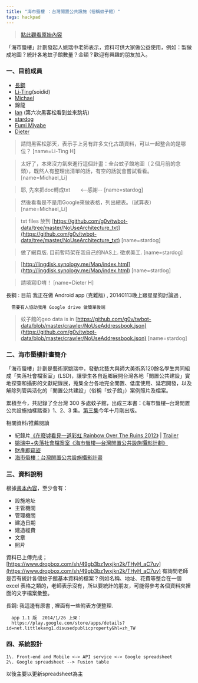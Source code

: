```yaml
---
title: "海市蜃樓 ：台灣閒置公共設施（俗稱蚊子館）"
tags: hackpad
---
```


> [點此觀看原始內容](https://g0v.hackpad.tw/OSA1quw8kC0)


「海市蜃樓」計劃發起人姚瑞中老師表示，資料可供大家做公益使用，例如：製做成地圖？統計各地蚊子館數量？金額？歡迎有興趣的朋友加入。

### 一、目前成員

- [長鋼](https://www.facebook.com/littlekang1?fref=ts)
- [Li-Ting](https://g0v.hackpad.com/ep/profile/Bwwes9fUxZw)(soidid)
- [Michael](https://g0v.hackpad.com/ep/profile/ADbTxI8zJvu)
- 錦龍
- [Ian](https://www.facebook.com/onlinemad)  (第六次黑客松看到並來跳坑)
- [stardog](https://g0v.hackpad.com/ep/profile/qKwIKfWuAUC)
- [Fumi Miyabe](https://g0v.hackpad.tw/ep/profile/EpzFgKw1Qcd)
- [Dieter](https://g0v.hackpad.tw/ep/profile/BHna70TT2qm)
> 請問黑客松那天，表示手上另有許多文化古蹟資料，可以一起整合的是哪位？
> [name=Li-Ting H]

> 太好了，本來沒力氣來進行這個計畫：全台蚊子館地圖（２個月前的念頭），既然人有整理出清單的話，有空的話就會嘗試看看。
> [name=Michael_Li]

> 耶, 先來把doc轉成txt　　<--感謝--
> [name=stardog]

> 然後看看是不是用Google來做表格，列出總表。（試算表）
> [name=Michael_Li]

> txt files 放到 [https://github.com/g0v/twbot-data/tree/master/NoUseArchitecture_txt](https://github.com/g0v/twbot-data/tree/master/NoUseArchitecture_txt)
> [name=stardog]

> 做了網頁版. 目前暫時架在我自己的NAS上. 徵求美工.
> [name=stardog]

> [http://lingdisk.synology.me/Map/index.html](http://lingdisk.synology.me/Map/index.html)
> [name=stardog]

> 請填寫ID唷！
> [name=Dieter H]


長鋼 : 目前 我正在做 Android app (克難版) , 20140113晚上跟星星狗討論過 ,
```
  需要有人協助我用 Google drive 做簡單後端
```
> 蚊子館的geo data is in [https://github.com/g0v/twbot-data/blob/master/crawler/NoUseAddressbook.json](https://github.com/g0v/twbot-data/blob/master/crawler/NoUseAddressbook.json)
> [name=stardog]




### 二、海市蜃樓計畫簡介


「海市蜃樓」計劃是藝術家姚瑞中，發動北藝大與師大美術系120餘名學生共同組成「失落社會檔案室」(LSD)，讓學生各自返鄉展開台灣各地「閒置公共建設」實地探查和攝影的文獻紀錄展，蒐集全台各地完全閒置、低度使用、延宕開發，以及解除列管與活化的「閒置公共建設」（俗稱「蚊子館」）案例照片及檔案。

累積至今，共記錄了全台灣 300 多處蚊子館，出成三本書：《海市蜃樓─台灣閒置公共設施抽樣踏查》1、2、3 集。[第三集](http://www.facebook.com/l.php?u=http%3A%2F%2Fwww.eslite.com%2Fproduct.aspx%3Fpgid%3D1001121582272208&h=kAQFBIHrU&s=1)今年十月剛出版。

相關資料/推薦閱讀
- 紀錄片[《在廢墟看見一道彩虹 Rainbow Over The Ruins 2012》](http://www.youtube.com/watch?v=hhMra--9sRM) | [Trailer](http://www.youtube.com/watch?v=D02CJk4UBpk)
- [姚瑞中+失落社會檔案室《海市蜃樓—台灣閒置公共設施攝影計劃》](http://www.mocataipei.org.tw/blog/post/27976460-%E8%A6%96%E8%A6%BA%E8%97%9D%E8%A1%93%E9%A1%9E%E5%85%A5%E5%9C%8D%E8%80%85%E5%8F%8A%E4%BD%9C%E5%93%81%3A%E5%A7%9A%E7%91%9E%E4%B8%AD%2B%E5%A4%B1%E8%90%BD%E7%A4%BE%E6%9C%83%E6%AA%94)
- [財產即竊盜](http://bcc-gov.blogspot.tw/2013/10/blog-post.html)
- [海市蜃樓：台灣閒置公共設施攝影計畫](http://www.yaojuichung.com/htdocs/?page=lsd&artworks_id=76)

### 三、資料說明


根據[書本內容](http://solomo.xinmedia.com/archi/6588-MIRAGLE/2)，至少會有：
- 設施地址
- 主管機關
- 管理機關
- 建造日期
- 建造經費
- 文章
- 照片

資料已上傳完成；[https://www.dropbox.com/sh/49gb3bz1wxjkn2k/THyH_aC7uv](https://www.dropbox.com/sh/49gb3bz1wxjkn2k/THyH_aC7uv)
有詢問老師是否有統計各個蚊子館基本資料的檔案？例如名稱、地址、花費等整合在一個 excel 表格之類的，老師表示沒有，所以要統計的朋友，可能得參考各個資料夾裡面的文字檔案彙整。


長鋼: 我這邊有原書 , 裡面有一些附表方便整理.
```
  app 1.1 版  2014/1/26 上架：
  https://play.google.com/store/apps/details?id=net.littlekang1.disusedpublicproperty&hl=zh_TW

```
### 四、系統設計

```
1\. Front-end and Mobile <-> API service <-> Google spreadsheet
2\. Google spreadsheet --> Fusion table
```
以後主要以更新spreadsheet為主


